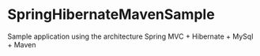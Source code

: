 # SpringHibernateMavenSample
Sample application using the architecture Spring MVC + Hibernate + MySql + Maven
